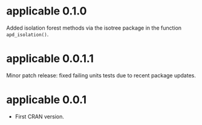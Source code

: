 applicable 0.1.0
==================

Added isolation forest methods via the isotree package in the function `apd_isolation()`.

applicable 0.0.1.1
==================

Minor patch release: fixed failing units tests due to recent package updates.

applicable 0.0.1
==================

* First CRAN version.
